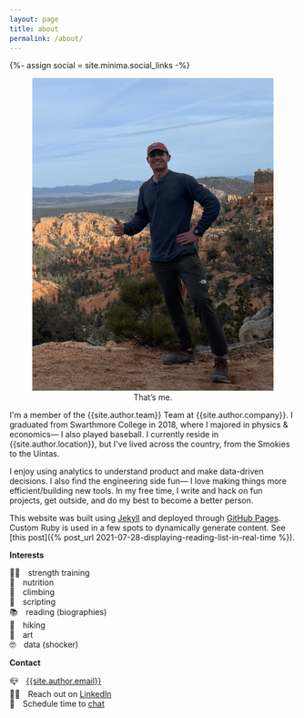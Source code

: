 ```yaml
---
layout: page
title: about
permalink: /about/
---
```


{%- assign social = site.minima.social_links -%}

<figure class="about-picture"><img src="/assets/media/golden_wall.png" alt="" title="Matt Palmer">
<figcaption><center>That’s me.</center></figcaption></figure>

I'm a member of the {{site.author.team}} Team at {{site.author.company}}. I graduated from Swarthmore College in 2018, where I majored in physics & economics— I also played baseball. I currently reside in {{site.author.location}}, but I've lived across the country, from the Smokies to the Uintas.

I enjoy using analytics to understand product and make data-driven decisions. I also find the engineering side fun— I love making things more efficient/building new tools. In my free time, I write and hack on fun projects, get outside, and do my best to become a better person.

This website was built using [Jekyll](https://jekyllrb.com/) and deployed through [GitHub Pages](https://pages.github.com/). Custom Ruby is used in a few spots to dynamically generate content. See [this post]({% post_url 2021-07-28-displaying-reading-list-in-real-time %}).

**Interests**

🏋️‍♀️&emsp;strength training \
🥙&emsp;nutrition \
🧗&emsp;climbing \
👾&emsp;scripting \
📚&emsp;reading (biographies) \
🥾&emsp;hiking \
🌸&emsp;art \
🤓&emsp;data (shocker)

**Contact**

📪&emsp;[{{site.author.email}}](mailto:{{site.author.email}})\
👨‍💼&emsp;Reach out on [LinkedIn](https://www.linkedin.com/in/{{social.linkedin}})\
📆&emsp;Schedule time to [chat](https://calendly.com/matt-pal/30min)
